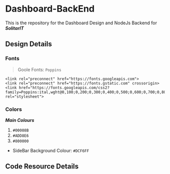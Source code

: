 # Dashboard-BackEnd

This is the repository for the Dashboard Design and NodeJs Backend for ***SolitarIT***

## Design Details

### Fonts

> Goole Fonts:  `Poppins`

```
<link rel="preconnect" href="https://fonts.googleapis.com">
<link rel="preconnect" href="https://fonts.gstatic.com" crossorigin>
<link href="https://fonts.googleapis.com/css2?family=Poppins:ital,wght@0,100;0,200;0,300;0,400;0,500;0,600;0,700;0,800;0,900;1,100;1,200;1,300;1,400;1,500;1,600;1,700;1,800;1,900&display=swap" rel="stylesheet">
```

### Colors

***Main Colours***
1. `#00008B`
2. `#ADD8E6`
3. `#800000`

* SideBar Background Colour: `#DCF6FF`

## Code Resource Details
